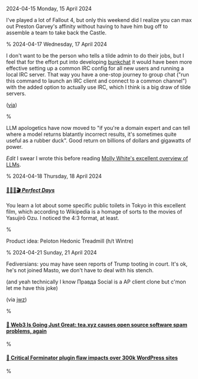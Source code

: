 2024-04-15 Monday, 15 April 2024

I've played a lot of Fallout 4, but only this weekend did I realize you can max out Preston Garvey's affinity without having to have him bug off to assemble a team to take back the Castle. 

%
2024-04-17 Wednesday, 17 April 2024

I don't want to be the person who tells a tilde admin to do their jobs, but I feel that for the effort put into developing [bunkchat](https://git.bunk.computer/bunk/bunkchat#bunkchat) it would have been more effective setting up a common IRC config for all new users and running a local IRC server. That way you have a one-stop journey to group chat ("run this command to launch an IRC client and connect to a common channel") with the added option to actually use IRC, which I think is a big draw of tilde servers. 

([via](https://lobste.rs/s/qcqfmo/bunkchat_local_only_chat_for_tilde))

%

LLM apologetics have now moved to "if you're a domain expert and can tell where a model returns blatantly incorrect results, it's sometimes quite useful as a rubber duck". Good return on billions of dollars and gigawatts of power. 

*Edit* I swear I wrote this before reading [Molly White's excellent overview of LLMs](https://www.citationneeded.news/ai-isnt-useless/).

%
2024-04-18 Thursday, 18 April 2024

#### [🔗🇯🇵🎬 *Perfect Days*](https://www.imdb.com/title/tt27503384/?ref_=nv_sr_srsg_0_tt_8_nm_0_q_perfect)

You learn a lot about some specific public toilets in Tokyo in this excellent film, which according to Wikipedia is a homage of sorts to the movies of Yasujirō Ozu. I noticed the 4:3 format, at least. 

%

Product idea: Peloton Hedonic Treadmill (h/t Wintre)

%
2024-04-21 Sunday, 21 April 2024

Fediversians: you may have seen reports of Trump tooting in court. It's ok, he's not joined Masto, we don't have to deal with his stench.

(and yeah technically I know Правда Social is a AP client clone but c'mon let me have this joke)

(via [jwz](https://www.jwz.org/blog/2024/04/he-mad/))

%

#### [🔗 Web3 Is Going Just Great: tea.xyz causes open source software spam problems, again](https://www.web3isgoinggreat.com/?id=teaxyz-causes-open-source-software-spam-problems-again)

%

#### [🔗 Critical Forminator plugin flaw impacts over 300k WordPress sites](https://www.bleepingcomputer.com/news/security/critical-forminator-plugin-flaw-impacts-over-300k-wordpress-sites/)

%
